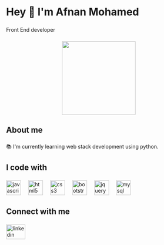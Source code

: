 <h1 align="left">Hey 👋 I'm Afnan Mohamed</h1>

###

<p align="left">Front End developer</p>

###

<div align="center">
  <img height="200" src="https://media1.giphy.com/media/v1.Y2lkPTc5MGI3NjExNWo0aDAwcGp5NHFuanZzbXZxd3NvcjZ2bnNocmcwNnp2aDRmamd1MyZlcD12MV9pbnRlcm5hbF9naWZfYnlfaWQmY3Q9Zw/hpXdHPfFI5wTABdDx9/giphy.webp"  />
</div>

###

<h2 align="left">About me</h2>

###

<p align="left">📚 I'm currently learning web stack development using python.</p>

###

<h2 align="left">I code with</h2>

###

<div align="left">
  <img src="https://cdn.jsdelivr.net/gh/devicons/devicon/icons/javascript/javascript-original.svg" height="40" alt="javascript logo"  />
  <img width="12" />
  <img src="https://cdn.jsdelivr.net/gh/devicons/devicon/icons/html5/html5-original.svg" height="40" alt="html5 logo"  />
  <img width="12" />
  <img src="https://cdn.jsdelivr.net/gh/devicons/devicon/icons/css3/css3-original.svg" height="40" alt="css3 logo"  />
  <img width="12" />
  <img src="https://cdn.jsdelivr.net/gh/devicons/devicon/icons/bootstrap/bootstrap-original.svg" height="40" alt="bootstrap logo"  />
  <img width="12" />
  <img src="https://cdn.jsdelivr.net/gh/devicons/devicon/icons/jquery/jquery-original.svg" height="40" alt="jquery logo"  />
  <img width="12" />
  <img src="https://cdn.jsdelivr.net/gh/devicons/devicon/icons/mysql/mysql-original.svg" height="40" alt="mysql logo"  />
</div>

###

<h2 align="left">Connect with me</h2>

###

<div align="left">
  <a href="www.linkedin.com/in/afnan-mohamed-sayed-218084180" target="_blank">
    <img src="https://raw.githubusercontent.com/maurodesouza/profile-readme-generator/master/src/assets/icons/social/linkedin/default.svg" width="52" height="40" alt="linkedin logo"  />
  </a>
</div>

###
